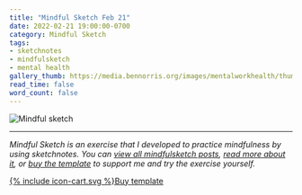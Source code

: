 ```yaml
---
title: "Mindful Sketch Feb 21"
date: 2022-02-21 19:00:00-0700
category: Mindful Sketch
tags:
- sketchnotes
- mindfulsketch
- mental health
gallery_thumb: https://media.bennorris.org/images/mentalworkhealth/thumbs/2022-02-21-1900-mindfulsketch.jpg
read_time: false
word_count: false
---
```


![Mindful sketch](https://media.bennorris.org/images/mentalworkhealth/mindfulsketch/2022-02-21-1900-mindfulsketch.jpg)

***

*Mindful Sketch is an exercise that I developed to practice mindfulness by using sketchnotes. You can [view all mindfulsketch posts](/tags/mindfulsketch), [read more about it](/mindful-sketch-template/), or [buy the template](https://bennorris.shop/l/mindfulsketch) to support me and try the exercise yourself.*

<a href="https://bennorris.shop/l/mindfulsketch" class="btn"><span class="icon">{% include icon-cart.svg %}</span>Buy template</a>
